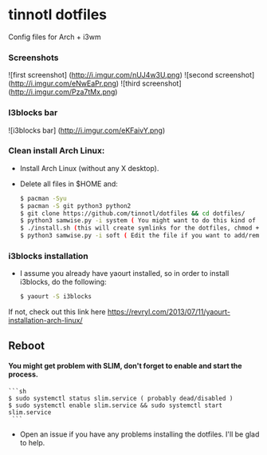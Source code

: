 # tinnotl dotfiles
Config files for Arch + i3wm

### Screenshots

![first screenshot] (http://i.imgur.com/nUJ4w3U.png)
![second screenshot] (http://i.imgur.com/eNwEaPr.png)
![third screenshot] (http://i.imgur.com/Pza7tMx.png)

### I3blocks bar

![i3blocks bar] (http://i.imgur.com/eKFaivY.png)

### Clean install Arch Linux:

* Install Arch Linux (without any X desktop).

* Delete all files in $HOME and:

    ```sh
    $ pacman -Syu
    $ pacman -S git python3 python2
    $ git clone https://github.com/tinnotl/dotfiles && cd dotfiles/
    $ python3 samwise.py -i system ( You might want to do this kind of things with sudo )
    $ ./install.sh (this will create symlinks for the dotfiles, chmod +x install.sh if needed)
    $ python3 samwise.py -i soft ( Edit the file if you want to add/remove softwares which will be installed with that command)
    ```

### i3blocks installation 


* I assume you already have yaourt installed, so in order to install i3blocks, do the following:


    ```sh
    $ yaourt -S i3blocks
    ```

If not, check out this link here https://revryl.com/2013/07/11/yaourt-installation-arch-linux/



## Reboot


#### You might get problem with SLIM, don't forget to enable and start the process.

    ```sh
    $ sudo systemctl status slim.service ( probably dead/disabled )
    $ sudo systemctl enable slim.service && sudo systemctl start slim.service
     ```

* Open an issue if you have any problems installing the dotfiles. I'll be glad to help.


